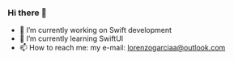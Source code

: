 ### Hi there 👋


- 🔭 I’m currently working on Swift development
- 🌱 I’m currently learning SwiftUI 
- 📫 How to reach me: my e-mail: lorenzogarciaa@outlook.com
